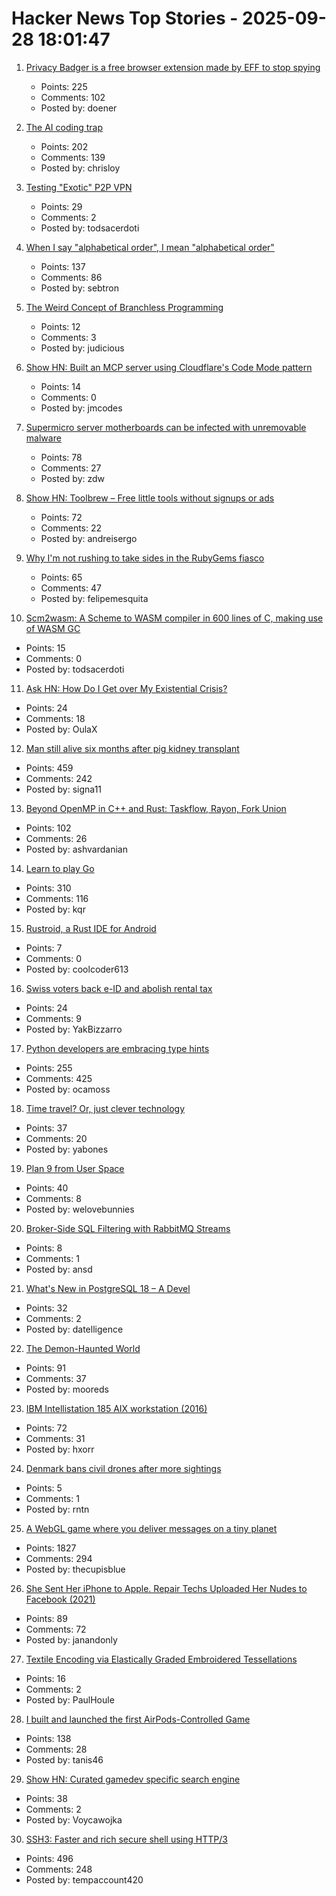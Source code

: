 # Hacker News Top Stories - 2025-09-28 18:01:47

1. [Privacy Badger is a free browser extension made by EFF to stop spying](https://privacybadger.org/)
   - Points: 225
   - Comments: 102
   - Posted by: doener

2. [The AI coding trap](https://chrisloy.dev/post/2025/09/28/the-ai-coding-trap)
   - Points: 202
   - Comments: 139
   - Posted by: chrisloy

3. [Testing "Exotic" P2P VPN](https://blog.nommy.moe/blog/exotic-mesh-vpn/)
   - Points: 29
   - Comments: 2
   - Posted by: todsacerdoti

4. [When I say "alphabetical order", I mean "alphabetical order"](https://sebastiano.tronto.net/blog/2025-09-28-alphabetic-order/)
   - Points: 137
   - Comments: 86
   - Posted by: sebtron

5. [The Weird Concept of Branchless Programming](https://sanixdk.xyz/blogs/the-weird-concept-of-branchless-programming)
   - Points: 12
   - Comments: 3
   - Posted by: judicious

6. [Show HN: Built an MCP server using Cloudflare's Code Mode pattern](https://github.com/jx-codes/codemode-mcp)
   - Points: 14
   - Comments: 0
   - Posted by: jmcodes

7. [Supermicro server motherboards can be infected with unremovable malware](https://arstechnica.com/security/2025/09/supermicro-server-motherboards-can-be-infected-with-unremovable-malware/)
   - Points: 78
   - Comments: 27
   - Posted by: zdw

8. [Show HN: Toolbrew – Free little tools without signups or ads](https://toolbrew.co/)
   - Points: 72
   - Comments: 22
   - Posted by: andreisergo

9. [Why I'm not rushing to take sides in the RubyGems fiasco](https://justin.searls.co/posts/why-im-not-rushing-to-take-sides-in-the-rubygems-fiasco/)
   - Points: 65
   - Comments: 47
   - Posted by: felipemesquita

10. [Scm2wasm: A Scheme to WASM compiler in 600 lines of C, making use of WASM GC](https://git.lain.faith/iitalics/scm2wasm)
   - Points: 15
   - Comments: 0
   - Posted by: todsacerdoti

11. [Ask HN: How Do I Get over My Existential Crisis?](undefined)
   - Points: 24
   - Comments: 18
   - Posted by: OulaX

12. [Man still alive six months after pig kidney transplant](https://www.nature.com/articles/d41586-025-02851-w)
   - Points: 459
   - Comments: 242
   - Posted by: signa11

13. [Beyond OpenMP in C++ and Rust: Taskflow, Rayon, Fork Union](https://ashvardanian.com/posts/beyond-openmp-in-cpp-rust/)
   - Points: 102
   - Comments: 26
   - Posted by: ashvardanian

14. [Learn to play Go](https://online-go.com/learn-to-play-go)
   - Points: 310
   - Comments: 116
   - Posted by: kqr

15. [Rustroid, a Rust IDE for Android](https://rustroid.is-a.dev/story)
   - Points: 7
   - Comments: 0
   - Posted by: coolcoder613

16. [Swiss voters back e-ID and abolish rental tax](https://www.swissinfo.ch/eng/swiss-politics/swiss-voters-have-decided-on-electronic-id-and-abolishing-rental-tax/90057432)
   - Points: 24
   - Comments: 9
   - Posted by: YakBizzarro

17. [Python developers are embracing type hints](https://pyrefly.org/blog/why-typed-python/)
   - Points: 255
   - Comments: 425
   - Posted by: ocamoss

18. [Time travel? Or, just clever technology](https://www.syncdna.com/blog/time-travel-or-just-clever-tech)
   - Points: 37
   - Comments: 20
   - Posted by: yabones

19. [Plan 9 from User Space](https://github.com/9fans/plan9port)
   - Points: 40
   - Comments: 8
   - Posted by: welovebunnies

20. [Broker-Side SQL Filtering with RabbitMQ Streams](https://www.rabbitmq.com/blog/2025/09/23/sql-filter-expressions)
   - Points: 8
   - Comments: 1
   - Posted by: ansd

21. [What's New in PostgreSQL 18 – A Devel](https://www.bytebase.com/blog/what-is-new-in-postgres-18-for-developer/)
   - Points: 32
   - Comments: 2
   - Posted by: datelligence

22. [The Demon-Haunted World](https://en.wikipedia.org/wiki/The_Demon-Haunted_World)
   - Points: 91
   - Comments: 37
   - Posted by: mooreds

23. [IBM Intellistation 185 AIX workstation (2016)](http://www.ibmfiles.com/pages/intellipower185.htm)
   - Points: 72
   - Comments: 31
   - Posted by: hxorr

24. [Denmark bans civil drones after more sightings](https://www.dw.com/en/denmark-bans-civil-drones-after-more-sightings/a-74166973)
   - Points: 5
   - Comments: 1
   - Posted by: rntn

25. [A WebGL game where you deliver messages on a tiny planet](https://messenger.abeto.co/)
   - Points: 1827
   - Comments: 294
   - Posted by: thecupisblue

26. [She Sent Her iPhone to Apple. Repair Techs Uploaded Her Nudes to Facebook (2021)](https://www.vice.com/en/article/she-sent-her-iphone-to-apple-repair-techs-uploaded-her-nudes-to-facebook/)
   - Points: 89
   - Comments: 72
   - Posted by: janandonly

27. [Textile Encoding via Elastically Graded Embroidered Tessellations](https://advanced.onlinelibrary.wiley.com/doi/10.1002/adma.202500959)
   - Points: 16
   - Comments: 2
   - Posted by: PaulHoule

28. [I built and launched the first AirPods-Controlled Game](https://apps.apple.com/us/app/ridepods-race-with-head/id6752268828)
   - Points: 138
   - Comments: 28
   - Posted by: tanis46

29. [Show HN: Curated gamedev specific search engine](https://gamedevtorch.com/)
   - Points: 38
   - Comments: 2
   - Posted by: Voycawojka

30. [SSH3: Faster and rich secure shell using HTTP/3](https://github.com/francoismichel/ssh3)
   - Points: 496
   - Comments: 248
   - Posted by: tempaccount420

